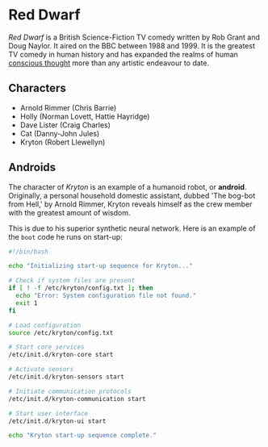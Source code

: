 # Red Dwarf

*Red Dwarf* is a British Science-Fiction TV comedy written by Rob Grant and Doug Naylor. It aired on the BBC between 1988 and 1999. It is the greatest TV comedy in human history and has expanded the realms of human [conscious thought](https://en.wikipedia.org/wiki/Dolphin) more than any artistic endeavour to date.

## Characters

- Arnold Rimmer (Chris Barrie)
- Holly (Norman Lovett, Hattie Hayridge)
- Dave Lister (Craig Charles)
- Cat (Danny-John Jules)
- Kryton (Robert Llewellyn)

## Androids

The character of *Kryton* is an example of a humanoid robot, or **android**. Originally, a personal household domestic assistant, dubbed 'The bog-bot from Hell,' by Arnold Rimmer, Kryton reveals himself as the crew member with the greatest amount of wisdom.

This is due to his superior synthetic neural network. Here is an example of the `boot` code he runs on start-up:

``` bash
#!/bin/bash

echo "Initializing start-up sequence for Kryton..."

# Check if system files are present
if [ ! -f /etc/kryton/config.txt ]; then
  echo "Error: System configuration file not found."
  exit 1
fi

# Load configuration
source /etc/kryton/config.txt

# Start core services
/etc/init.d/kryton-core start

# Activate sensors
/etc/init.d/kryton-sensors start

# Initiate communication protocols
/etc/init.d/kryton-communication start

# Start user interface
/etc/init.d/kryton-ui start

echo "Kryton start-up sequence complete."

```

